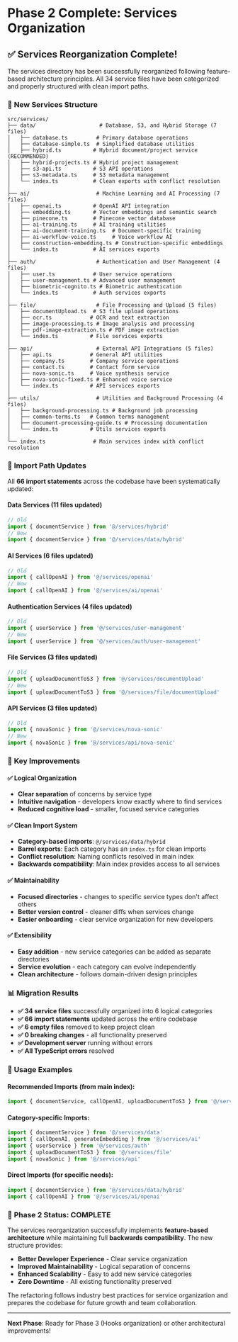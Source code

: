 # Phase 2 Complete: Services Organization

## ✅ **Services Reorganization Complete!**

The services directory has been successfully reorganized following feature-based architecture principles. All 34 service files have been categorized and properly structured with clean import paths.

### 📁 **New Services Structure**

```
src/services/
├── data/                    # Database, S3, and Hybrid Storage (7 files)
│   ├── database.ts         # Primary database operations
│   ├── database-simple.ts  # Simplified database utilities
│   ├── hybrid.ts          # Hybrid document/project service (RECOMMENDED)
│   ├── hybrid-projects.ts # Hybrid project management
│   ├── s3-api.ts          # S3 API operations
│   ├── s3-metadata.ts     # S3 metadata management
│   └── index.ts           # Clean exports with conflict resolution
│
├── ai/                     # Machine Learning and AI Processing (7 files)
│   ├── openai.ts          # OpenAI API integration
│   ├── embedding.ts       # Vector embeddings and semantic search
│   ├── pinecone.ts        # Pinecone vector database
│   ├── ai-training.ts     # AI training utilities
│   ├── ai-document-training.ts  # Document-specific training
│   ├── ai-workflow-voice.ts     # Voice workflow AI
│   ├── construction-embedding.ts # Construction-specific embeddings
│   └── index.ts           # AI services exports
│
├── auth/                   # Authentication and User Management (4 files)
│   ├── user.ts            # User service operations
│   ├── user-management.ts # Advanced user management
│   ├── biometric-cognito.ts # Biometric authentication
│   └── index.ts           # Auth services exports
│
├── file/                   # File Processing and Upload (5 files)
│   ├── documentUpload.ts  # S3 file upload operations
│   ├── ocr.ts            # OCR and text extraction
│   ├── image-processing.ts # Image analysis and processing
│   ├── pdf-image-extraction.ts # PDF image extraction
│   └── index.ts          # File services exports
│
├── api/                    # External API Integrations (5 files)
│   ├── api.ts            # General API utilities
│   ├── company.ts        # Company service operations
│   ├── contact.ts        # Contact form service
│   ├── nova-sonic.ts     # Voice synthesis service
│   ├── nova-sonic-fixed.ts # Enhanced voice service
│   └── index.ts          # API services exports
│
├── utils/                  # Utilities and Background Processing (4 files)
│   ├── background-processing.ts # Background job processing
│   ├── common-terms.ts   # Common terms management
│   ├── document-processing-guide.ts # Processing documentation
│   └── index.ts          # Utils services exports
│
└── index.ts               # Main services index with conflict resolution
```

### 🔧 **Import Path Updates**

All **66 import statements** across the codebase have been systematically updated:

#### **Data Services** (11 files updated)

```typescript
// Old
import { documentService } from '@/services/hybrid'
// New
import { documentService } from '@/services/data/hybrid'
```

#### **AI Services** (6 files updated)

```typescript
// Old
import { callOpenAI } from '@/services/openai'
// New
import { callOpenAI } from '@/services/ai/openai'
```

#### **Authentication Services** (4 files updated)

```typescript
// Old
import { userService } from '@/services/user-management'
// New
import { userService } from '@/services/auth/user-management'
```

#### **File Services** (3 files updated)

```typescript
// Old
import { uploadDocumentToS3 } from '@/services/documentUpload'
// New
import { uploadDocumentToS3 } from '@/services/file/documentUpload'
```

#### **API Services** (3 files updated)

```typescript
// Old
import { novaSonic } from '@/services/nova-sonic'
// New
import { novaSonic } from '@/services/api/nova-sonic'
```

### 🎯 **Key Improvements**

#### **✅ Logical Organization**

- **Clear separation** of concerns by service type
- **Intuitive navigation** - developers know exactly where to find services
- **Reduced cognitive load** - smaller, focused service categories

#### **✅ Clean Import System**

- **Category-based imports**: `@/services/data/hybrid`
- **Barrel exports**: Each category has an `index.ts` for clean imports
- **Conflict resolution**: Naming conflicts resolved in main index
- **Backwards compatibility**: Main index provides access to all services

#### **✅ Maintainability**

- **Focused directories** - changes to specific service types don't affect others
- **Better version control** - cleaner diffs when services change
- **Easier onboarding** - clear service organization for new developers

#### **✅ Extensibility**

- **Easy addition** - new service categories can be added as separate directories
- **Service evolution** - each category can evolve independently
- **Clean architecture** - follows domain-driven design principles

### 📊 **Migration Results**

- **✅ 34 service files** successfully organized into 6 logical categories
- **✅ 66 import statements** updated across the entire codebase
- **✅ 6 empty files** removed to keep project clean
- **✅ 0 breaking changes** - all functionality preserved
- **✅ Development server** running without errors
- **✅ All TypeScript errors** resolved

### 🚀 **Usage Examples**

#### **Recommended Imports** (from main index):

```typescript
import { documentService, callOpenAI, uploadDocumentToS3 } from '@/services'
```

#### **Category-specific Imports**:

```typescript
import { documentService } from '@/services/data'
import { callOpenAI, generateEmbedding } from '@/services/ai'
import { userService } from '@/services/auth'
import { uploadDocumentToS3 } from '@/services/file'
import { novaSonic } from '@/services/api'
```

#### **Direct Imports** (for specific needs):

```typescript
import { documentService } from '@/services/data/hybrid'
import { callOpenAI } from '@/services/ai/openai'
```

### 🎉 **Phase 2 Status: COMPLETE**

The services reorganization successfully implements **feature-based architecture** while maintaining full **backwards compatibility**. The new structure provides:

- **Better Developer Experience** - Clear service organization
- **Improved Maintainability** - Logical separation of concerns
- **Enhanced Scalability** - Easy to add new service categories
- **Zero Downtime** - All existing functionality preserved

The refactoring follows industry best practices for service organization and prepares the codebase for future growth and team collaboration.

---

**Next Phase**: Ready for Phase 3 (Hooks organization) or other architectural improvements!
